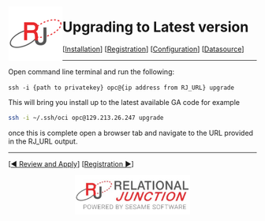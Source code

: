  <a href="http://www.sesamesoftware.com"><img align=left src="../images/RJOrbit110x110.png"></img></a>

# Upgrading to Latest version

[[Installation](installguide.md)] [[Registration](RegistrationGuide.md)] [[Configuration](configurationGuide.md)] [[Datasource](DatasourceGuide.md)]

---

Open command line terminal and run the following:

```ssh -i {path to privatekey} opc@{ip address from RJ_URL} upgrade```

This will bring you  install up to the latest available GA code for example

```bash
ssh -i ~/.ssh/oci opc@129.213.26.247 upgrade
```

once this is complete open a browser tab and navigate to the URL provided in the RJ_URL output.

---

[[&#9664; Review and Apply](reviewAndApply.md)] [[Registration &#9654;](RegistrationGuide.md)]

<p align="center" >  <a href="http://www.sesamesoftware.com"><img align=center src="../images/poweredBy.png" height="80px"></img></a> </p>
